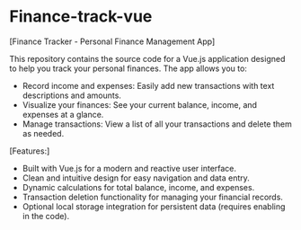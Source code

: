 # Finance-track-vue
[Finance Tracker - Personal Finance Management App]

This repository contains the source code for a Vue.js application designed to help you track your personal finances.  The app allows you to:

- Record income and expenses: Easily add new transactions with text descriptions and amounts.
- Visualize your finances: See your current balance, income, and expenses at a glance.
- Manage transactions: View a list of all your transactions and delete them as needed.

[Features:]
- Built with Vue.js for a modern and reactive user interface.
- Clean and intuitive design for easy navigation and data entry.
- Dynamic calculations for total balance, income, and expenses.
- Transaction deletion functionality for managing your financial records.
- Optional local storage integration for persistent data (requires enabling in the code).
